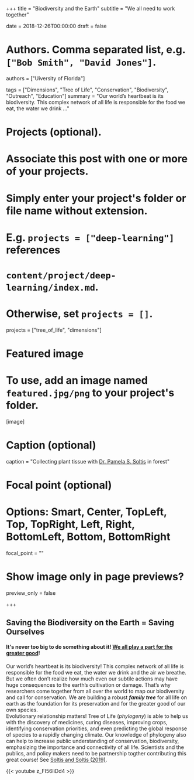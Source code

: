 +++
title = "Biodiversity and the Earth"
subtitle = "We all need to work together"

date = 2018-12-26T00:00:00
draft = false

# Authors. Comma separated list, e.g. `["Bob Smith", "David Jones"]`.
authors = ["Uiversity of Florida"]

tags = ["Dimensions", "Tree of Life", "Conservation", "Biodiversity", "Outreach", "Education"]
summary = "Our world’s heartbeat is its biodiversity. This complex network of all life is responsible for the food we eat, the water we drink ..."

# Projects (optional).
#   Associate this post with one or more of your projects.
#   Simply enter your project's folder or file name without extension.
#   E.g. `projects = ["deep-learning"]` references 
#   `content/project/deep-learning/index.md`.
#   Otherwise, set `projects = []`.
 projects = ["tree_of_life", "dimensions"]

# Featured image
# To use, add an image named `featured.jpg/png` to your project's folder. 
[image]
  # Caption (optional)
  caption = "Collecting plant tissue with [Dr. Pamela S. Soltis](https://biodiversity.institute.ufl.edu/about/dr-pamela-s-soltis-director-of-biodiversity-institute/) in forest"

  # Focal point (optional)
  # Options: Smart, Center, TopLeft, Top, TopRight, Left, Right, BottomLeft, Bottom, BottomRight
  focal_point = ""

  # Show image only in page previews?
  preview_only = false

+++

## Saving the Biodiversity on the Earth = Saving Ourselves
#### It's never too big to do something about it!  [We all play a part for the greater good](https://www.youtube.com/watch?v=XvPDptR2GkM&index=16&t=0s&list=LLcUzUXTh2qnFN92T4ZqLesg)!
Our world’s heartbeat is its biodiversity! This complex network of all life is responsible for the food we eat, the water we drink and the air we breathe. But we often don’t realize how much even our subtile actions may have huge consequences to the earth’s cultivation or damage. That’s why researchers come together from all over the world to map our biodiversity and call for conservation. We are building a robust **_family tree_** for all life on earth as the foundation for its preservation and for the greater good of our own species.  
Evolutionary relationship matters! Tree of Life (_phylogeny_) is able to help us with the discovery of medicines, curing diseases, improving crops, identifying conservation priorities, and even predicting the global response of species to a rapidly changing climate. Our knowledge of phylogeny also can help to increase public understanding of conservation, biodiversity, emphasizing the importance and connectivity of all life. Scientists and the publics, and policy makers need to be partnership togther contributing this great course! See [Soltis and Soltis (2019)](https://www.elsevier.com/books/the-great-tree-of-life/soltis/978-0-12-812553-3).

{{< youtube z_FI56liDd4 >}}  

